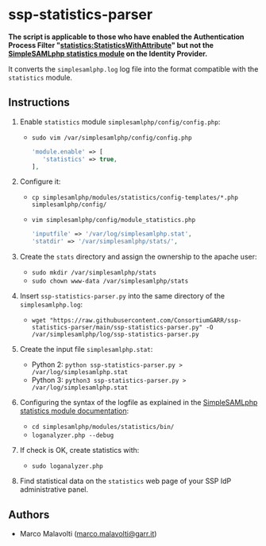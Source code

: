 # ssp-statistics-parser

**The script is applicable to those who have enabled the Authentication Process Filter "[statistics:StatisticsWithAttribute](https://simplesamlphp.org/docs/contrib_modules/statistics/authproc_statisticswithattribute.html)" but not the [SimpleSAMLphp statistics module](https://simplesamlphp.org/docs/contrib_modules/statistics/statistics.html) on the Identity Provider.**

It converts the `simplesamlphp.log` log file into the format compatible with the `statistics` module.

## Instructions

1. Enable `statistics` module `simplesamlphp/config/config.php`:
   * `sudo vim /var/simplesamlphp/config/config.php`
   
     ```php
     'module.enable' => [
        'statistics' => true,
     ],
     ```

2. Configure it:
   * `cp simplesamlphp/modules/statistics/config-templates/*.php simplesamlphp/config/`
   * `vim simplesamlphp/config/module_statistics.php`
   
     ```php
     'inputfile' => '/var/log/simplesamlphp.stat',
     'statdir' => '/var/simplesamlphp/stats/',
     ```

3. Create the `stats` directory and assign the ownership to the apache user:
   * `sudo mkdir /var/simplesamlphp/stats`
   * `sudo chown www-data /var/simplesamlphp/stats`
   
4. Insert `ssp-statistics-parser.py` into the same directory of the `simplesamlphp.log`:
   * `wget "https://raw.githubusercontent.com/ConsortiumGARR/ssp-statistics-parser/main/ssp-statistics-parser.py" -O /var/simplesamlphp/log/ssp-statistics-parser.py`

5. Create the input file `simplesamlphp.stat`:
   * Python 2: `python ssp-statistics-parser.py > /var/log/simplesamlphp.stat`
   * Python 3: `python3 ssp-statistics-parser.py > /var/log/simplesamlphp.stat`

6. Configuring the syntax of the logfile as explained in the [SimpleSAMLphp statistics module documentation](https://simplesamlphp.org/docs/contrib_modules/statistics/statistics.html):
   * `cd simplesamlphp/modules/statistics/bin/`
   * `loganalyzer.php --debug`

7. If check is OK, create statistics with:
   * `sudo loganalyzer.php`

8. Find statistical data on the `statistics` web page of your SSP IdP administrative panel.

## Authors
 * Marco Malavolti (marco.malavolti@garr.it)

